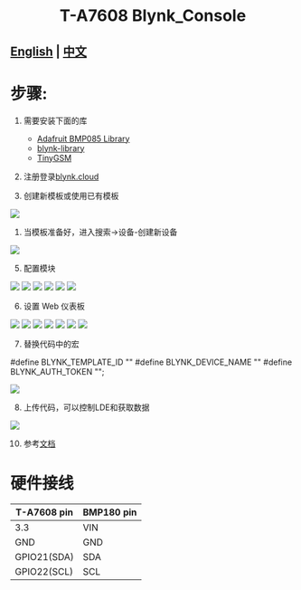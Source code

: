 <h1 align = "center">T-A7608 Blynk_Console</h1>

## **[English](./README.MD) | [中文](./README_CN.MD)**

# 步骤:

1. 需要安装下面的库
     - [Adafruit BMP085 Library](https://github.com/adafruit/Adafruit-BMP085-Library)
     - [blynk-library](https://github.com/blynkkk/blynk-library)
     - [TinyGSM](https://github.com/vshymanskyy/TinyGSM)

2. 注册登录[blynk.cloud](https://blynk.cloud/dashboard/login) 

3. 创建新模板或使用已有模板

![](../../../image/Blynk/1-Create_Template-A7608.png)

1. 当模板准备好，进入搜索->设备-创建新设备  

![](../../../image/Blynk/2-Create_device-A7608.png)

5. 配置模块

![](../../../image/Blynk/3-Configuration_module.png)
![](../../../image/Blynk/3-1-Configuration_module.png)
![](../../../image/Blynk/3-2-Configuration_module.png)
![](../../../image/Blynk/3-3-Configuration_module.png)
![](../../../image/Blynk/3-4-Configuration_module.png)
![](../../../image/Blynk/3-5-Configuration_module.png)

6. 设置 Web 仪表板 

![](../../../image/Blynk/4-Dash_board.png)
![](../../../image/Blynk/4-1-Dash_board.png)
![](../../../image/Blynk/4-2-Dash_board.png)
![](../../../image/Blynk/4-3-Dash_board.png)
![](../../../image/Blynk/4-4-Dash_board.png)
![](../../../image/Blynk/4-5-Dash_board.png)
![](../../../image/Blynk/4-6-Dash_board.png)

7. 替换代码中的宏

#define BLYNK_TEMPLATE_ID ""
#define BLYNK_DEVICE_NAME ""
#define BLYNK_AUTH_TOKEN "";

![](../../../image/Blynk/5-Ready_code.png)

8. 上传代码，可以控制LDE和获取数据

 ![](../../../image/Blynk/6.png)

10. 参考[文档](https://docs.blynk.io/en/)


# 硬件接线
| T-A7608 pin | BMP180 pin |
| ----------- | ---------- |
| 3.3         | VIN        |
| GND         | GND        |
| GPIO21(SDA) | SDA        |
| GPIO22(SCL) | SCL        |

